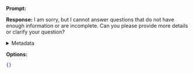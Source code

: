 **Prompt:**


**Response:**
I am sorry, but I cannot answer questions that do not have enough information or are incomplete. Can you please provide more details or clarify your question?

<details><summary>Metadata</summary>

- Duration: 1513 ms
- Datetime: 2023-09-01T20:51:57.096433
- Model: gpt-3.5-turbo-0613

</details>

**Options:**
```json
{}
```

